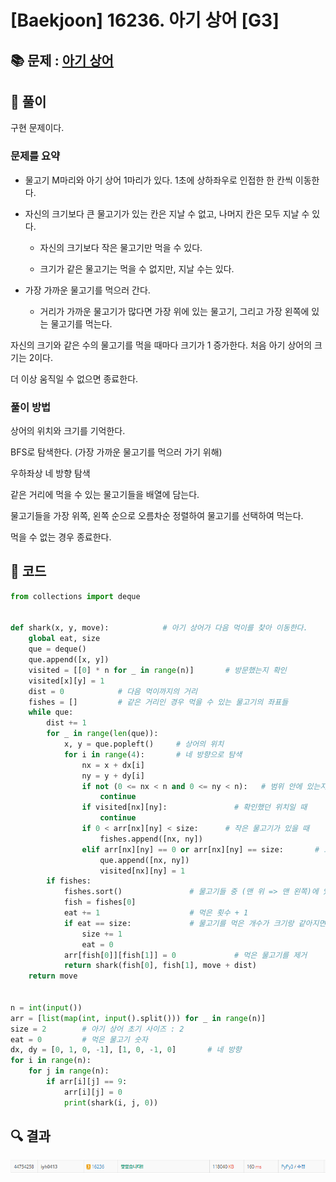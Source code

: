 # [Baekjoon] 16236. 아기 상어 [G3]

## 📚 문제 : [아기 상어](https://www.acmicpc.net/problem/16236)

## 📖 풀이

구현 문제이다.

### 문제를 요약

- 물고기 M마리와 아기 상어 1마리가 있다. 1초에 상하좌우로 인접한 한 칸씩 이동한다.

- 자신의 크기보다 큰 물고기가 있는 칸은 지날 수 없고, 나머지 칸은 모두 지날 수 있다.

  - 자신의 크기보다 작은 물고기만 먹을 수 있다.

  - 크기가 같은 물고기는 먹을 수 없지만, 지날 수는 있다.

- 가장 가까운 물고기를 먹으러 간다. 
  - 거리가 가까운 물고기가 많다면 가장 위에 있는 물고기, 그리고 가장 왼쪽에 있는 물고기를 먹는다.

자신의 크기와 같은 수의 물고기를 먹을 때마다 크기가 1 증가한다. 처음 아기 상어의 크기는 2이다.

더 이상 움직일 수 없으면 종료한다.



### 풀이 방법

상어의 위치와 크기를 기억한다.

BFS로 탐색한다. (가장 가까운 물고기를 먹으러 가기 위해)

우하좌상 네 방향 탐색

같은 거리에 먹을 수 있는 물고기들을 배열에 담는다.

물고기들을 가장 위쪽, 왼쪽 순으로 오름차순 정렬하여 물고기를 선택하여 먹는다.

먹을 수 없는 경우 종료한다.



## 📒 코드

```python
from collections import deque


def shark(x, y, move):            # 아기 상어가 다음 먹이를 찾아 이동한다.
    global eat, size
    que = deque()
    que.append([x, y])
    visited = [[0] * n for _ in range(n)]       # 방문했는지 확인
    visited[x][y] = 1
    dist = 0            # 다음 먹이까지의 거리
    fishes = []         # 같은 거리인 경우 먹을 수 있는 물고기의 좌표들
    while que:
        dist += 1
        for _ in range(len(que)):
            x, y = que.popleft()     # 상어의 위치
            for i in range(4):       # 네 방향으로 탐색
                nx = x + dx[i]
                ny = y + dy[i]
                if not (0 <= nx < n and 0 <= ny < n):   # 범위 안에 있는지 확인
                    continue
                if visited[nx][ny]:               # 확인했던 위치일 때
                    continue
                if 0 < arr[nx][ny] < size:      # 작은 물고기가 있을 때
                    fishes.append([nx, ny])
                elif arr[nx][ny] == 0 or arr[nx][ny] == size:       # 크기가 같은 물고기가 있거나, 물고기가 없을 때
                    que.append([nx, ny])
                    visited[nx][ny] = 1
        if fishes:
            fishes.sort()               # 물고기들 중 (맨 위 => 맨 왼쪽)에 있는 물고기 선택
            fish = fishes[0]
            eat += 1                    # 먹은 횟수 + 1
            if eat == size:             # 물고기를 먹은 개수가 크기랑 같아지면 진화
                size += 1
                eat = 0
            arr[fish[0]][fish[1]] = 0             # 먹은 물고기를 제거
            return shark(fish[0], fish[1], move + dist)
    return move


n = int(input())
arr = [list(map(int, input().split())) for _ in range(n)]
size = 2        # 아기 상어 초기 사이즈 : 2
eat = 0         # 먹은 물고기 숫자 
dx, dy = [0, 1, 0, -1], [1, 0, -1, 0]       # 네 방향
for i in range(n):
    for j in range(n):
        if arr[i][j] == 9:
            arr[i][j] = 0
            print(shark(i, j, 0))
```

## 🔍 결과

![image-20220620153450920](README.assets/image-20220620153450920.png)